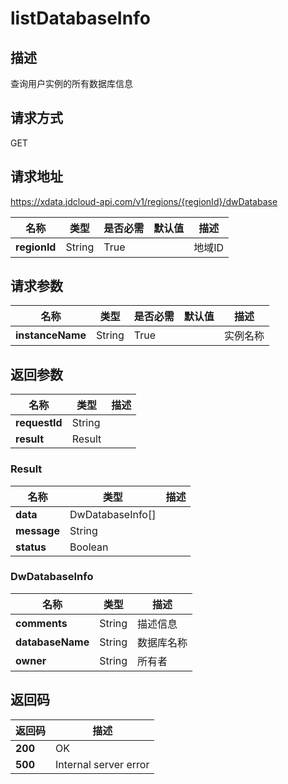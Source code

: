 # listDatabaseInfo


## 描述
查询用户实例的所有数据库信息

## 请求方式
GET

## 请求地址
https://xdata.jdcloud-api.com/v1/regions/{regionId}/dwDatabase

|名称|类型|是否必需|默认值|描述|
|---|---|---|---|---|
|**regionId**|String|True||地域ID|

## 请求参数
|名称|类型|是否必需|默认值|描述|
|---|---|---|---|---|
|**instanceName**|String|True||实例名称|


## 返回参数
|名称|类型|描述|
|---|---|---|
|**requestId**|String||
|**result**|Result||


### Result
|名称|类型|描述|
|---|---|---|
|**data**|DwDatabaseInfo[]||
|**message**|String||
|**status**|Boolean||
### DwDatabaseInfo
|名称|类型|描述|
|---|---|---|
|**comments**|String|描述信息|
|**databaseName**|String|数据库名称|
|**owner**|String|所有者|

## 返回码
|返回码|描述|
|---|---|
|**200**|OK|
|**500**|Internal server error|
